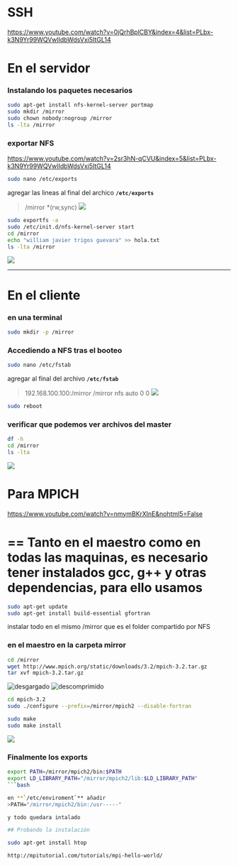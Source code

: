 # SSH
https://www.youtube.com/watch?v=0jQrhBplCBY&index=4&list=PLbx-k3N9Yr99WQVwlIdbWdsVxi5ItGL14

# En el servidor

### Instalando los paquetes necesarios
```bash
sudo apt-get install nfs-kernel-server portmap
sudo mkdir /mirror
sudo chown nobody:nogroup /mirror
ls -lta /mirror
```

### exportar NFS
https://www.youtube.com/watch?v=2sr3hN-qCVU&index=5&list=PLbx-k3N9Yr99WQVwlIdbWdsVxi5ItGL14

```bash
sudo nano /etc/exports
```
agregar las lineas al final del archico **`/etc/exports`**
> /mirror *(rw,sync)
![](Figs/exports-maestro.png)


```bash
sudo exportfs -a
sudo /etc/init.d/nfs-kernel-server start
cd /mirror
echo "william javier trigos guevara" >> hola.txt
ls -lta /mirror
```
![](Figs/NFS-maestro.png)

_ _ _

# En el cliente

### en una terminal
```bash
sudo mkdir -p /mirror
```

### Accediendo a NFS tras el booteo
```bash
sudo nano /etc/fstab
```
agregar al final del archivo **`/etc/fstab`**

>192.168.100.100:/mirror /mirror nfs auto  0 0
![](Figs/fstab-nodo.png)

```bash
sudo reboot
```

### verificar que podemos ver archivos del master
```bash
df -h
cd /mirror
ls -lta
```
![](Figs/NFS-nodo.png)


# Para MPICH
https://www.youtube.com/watch?v=nmymBKrXlnE&nohtml5=False

==
Tanto en el maestro como en **todas las maquinas**, es necesario tener instalados gcc, g++ y otras dependencias, para ello usamos
==

```bash
sudo apt-get update
sudo apt-get install build-essential gfortran
```

instalar todo en el mismo /mirror que es el folder compartido por NFS

### en el maestro en la carpeta mirror

```bash
cd /mirror
wget http://www.mpich.org/static/downloads/3.2/mpich-3.2.tar.gz
tar xvf mpich-3.2.tar.gz
```
![desgargado](Figs/descargaMPICH.png)
![descomprimido](Figs/descomprimeMPICH.png)
```bash
cd mpich-3.2
sudo ./configure --prefix=/mirror/mpich2 --disable-fortran
```

```bash
sudo make
sudo make install
```
![](Figs/MPICH-Installed.png)

### Finalmente los exports
```bash
export PATH=/mirror/mpich2/bin:$PATH
export LD_LIBRARY_PATH="/mirror/mpich2/lib:$LD_LIBRARY_PATH"
```bash

en **`/etc/enviroment`** añadir
>PATH="/mirror/mpich2/bin:/usr-----"

y todo quedara intalado

## Probando la instalación

sudo apt-get install htop

http://mpitutorial.com/tutorials/mpi-hello-world/

